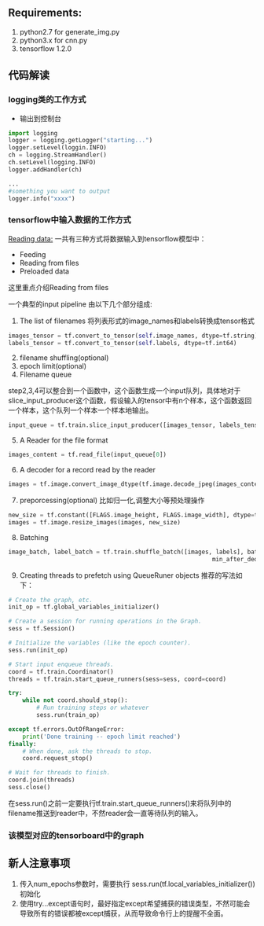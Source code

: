 ## Requirements:
1. python2.7 for generate_img.py
2. python3.x for cnn.py
3. tensorflow 1.2.0


## 代码解读
### logging类的工作方式

-  输出到控制台
```python
import logging
logger = logging.getLogger("starting...")
logger.setLevel(loggin.INFO)
ch = logging.StreamHandler()
ch.setLevel(logging.INFO)
logger.addHandler(ch)

...
#something you want to output
logger.info("xxxx")

```

###  tensorflow中输入数据的工作方式

[Reading data:](https://www.tensorflow.org/versions/r0.12/how_tos/reading_data/)
一共有三种方式将数据输入到tensorflow模型中：

-  Feeding
-  Reading from files
-  Preloaded data

这里重点介绍Reading from files

一个典型的input pipeline 由以下几个部分组成:
1. The list of filenames
将列表形式的image_names和labels转换成tensor格式
```python
images_tensor = tf.convert_to_tensor(self.image_names, dtype=tf.string)
labels_tensor = tf.convert_to_tensor(self.labels, dtype=tf.int64)
```
2. filename shuffling(optional)
3. epoch limit(optional)
4. Filename queue 

step2,3,4可以整合到一个函数中，这个函数生成一个input队列，具体地对于slice_input_producer这个函数，假设输入的tensor中有n个样本，这个函数返回一个样本，这个队列一个样本一个样本地输出。
```python
input_queue = tf.train.slice_input_producer([images_tensor, labels_tensor], num_epochs=num_epochs)
```
5. A Reader for the file format
```python
images_content = tf.read_file(input_queue[0])
```
6. A decoder for a record read by the reader
```python
images = tf.image.convert_image_dtype(tf.image.decode_jpeg(images_content, channels=1), tf.float32)
```
7. preporcessing(optional)
比如归一化,调整大小等预处理操作
```python
new_size = tf.constant([FLAGS.image_height, FLAGS.image_width], dtype=tf.int32)
images = tf.image.resize_images(images, new_size)
```
8. Batching
```python
image_batch, label_batch = tf.train.shuffle_batch([images, labels], batch_size=batch_size, capacity=50000,
                                                          min_after_dequeue=10000)
```
9. Creating threads to prefetch using QueueRuner objects
推荐的写法如下：
```python
# Create the graph, etc.
init_op = tf.global_variables_initializer()

# Create a session for running operations in the Graph.
sess = tf.Session()

# Initialize the variables (like the epoch counter).
sess.run(init_op)

# Start input enqueue threads.
coord = tf.train.Coordinator()
threads = tf.train.start_queue_runners(sess=sess, coord=coord)

try:
    while not coord.should_stop():
        # Run training steps or whatever
        sess.run(train_op)

except tf.errors.OutOfRangeError:
    print('Done training -- epoch limit reached')
finally:
    # When done, ask the threads to stop.
    coord.request_stop()

# Wait for threads to finish.
coord.join(threads)
sess.close()
```
在sess.run()之前一定要执行tf.train.start_queue_runners()来将队列中的filename推送到reader中，不然reader会一直等待队列的输入。







### 该模型对应的tensorboard中的graph

## 新人注意事项
1. 传入num_epochs参数时，需要执行 sess.run(tf.local_variables_initializer())初始化
2. 使用try...except语句时，最好指定except希望捕获的错误类型，不然可能会导致所有的错误都被except捕获，从而导致命令行上的提醒不全面。
